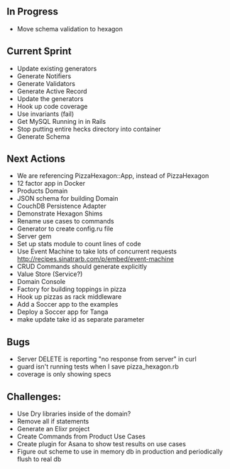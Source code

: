 ## In Progress
* Move schema validation to hexagon

## Current Sprint
* Update existing generators
* Generate Notifiers
* Generate Validators
* Generate Active Record
* Update the generators
* Hook up code coverage
* Use invariants (fail)
* Get MySQL Running in in Rails
* Stop putting entire hecks directory into container
* Generate Schema

## Next Actions
* We are referencing PizzaHexagon::App, instead of PizzaHexagon
* 12 factor app in Docker
* Products Domain
* JSON schema for building Domain
* CouchDB Persistence Adapter
* Demonstrate Hexagon Shims
* Rename use cases to commands
* Generator to create config.ru file
* Server gem
* Set up stats module to count lines of code
* Use Event Machine to take lots of concurrent requests http://recipes.sinatrarb.com/p/embed/event-machine
* CRUD Commands should generate explicitly
* Value Store (Service?)
* Domain Console
* Factory for building toppings in pizza
* Hook up pizzas as rack middleware
* Add a Soccer app to the examples
* Deploy a Soccer app for Tanga
* make update take id as separate parameter

## Bugs
* Server DELETE is reporting "no response from server" in curl
* guard isn't running tests when I save pizza_hexagon.rb
* coverage is only showing specs

## Challenges:
* Use Dry libraries inside of the domain?
* Remove all if statements
* Generate an Elixr project
* Create Commands from Product Use Cases
* Create plugin for Asana to show test results on use cases
* Figure out scheme to use in memory db in production and periodically flush to real db
